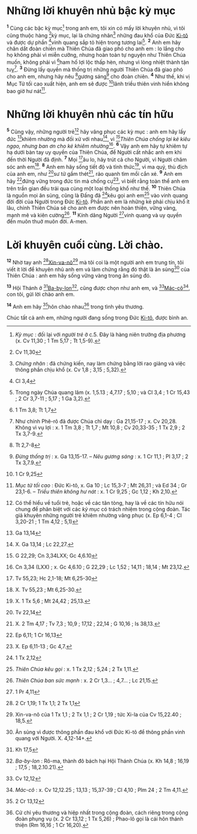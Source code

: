# Những lời khuyên nhủ bậc kỳ mục

<sup><b>1</b></sup> Cùng các bậc kỳ mục[^1-08d1a4a2-3da2-4c76-ac33-df7034730020] trong anh em, tôi xin có mấy lời khuyên nhủ, vì tôi cũng thuộc hàng [^1@-08d1a4a2-3da2-4c76-ac33-df7034730020]kỳ mục, lại là chứng nhân[^2-08d1a4a2-3da2-4c76-ac33-df7034730020] những đau khổ của Đức [Ki-tô]() và được dự phần [^2@-08d1a4a2-3da2-4c76-ac33-df7034730020]vinh quang sắp tỏ hiện trong tương lai[^3-08d1a4a2-3da2-4c76-ac33-df7034730020]. <sup><b>2</b></sup> Anh em hãy chăn dắt đoàn chiên mà Thiên Chúa đã giao phó cho anh em : lo lắng cho họ không phải vì miễn cưỡng, nhưng hoàn toàn tự nguyện như Thiên Chúa muốn, không phải vì [^3@-08d1a4a2-3da2-4c76-ac33-df7034730020]ham hố lợi lộc thấp hèn, nhưng vì lòng nhiệt thành tận tuỵ[^4-08d1a4a2-3da2-4c76-ac33-df7034730020]. <sup><b>3</b></sup> Đừng lấy quyền mà thống trị những người Thiên Chúa đã giao phó cho anh em, nhưng hãy nêu [^4@-08d1a4a2-3da2-4c76-ac33-df7034730020]gương sáng[^5-08d1a4a2-3da2-4c76-ac33-df7034730020] cho đoàn chiên. <sup><b>4</b></sup> Như thế, khi vị Mục Tử tối cao xuất hiện, anh em sẽ được [^5@-08d1a4a2-3da2-4c76-ac33-df7034730020]lãnh triều thiên vinh hiển không bao giờ hư nát[^6-08d1a4a2-3da2-4c76-ac33-df7034730020].

# Những lời khuyên nhủ các tín hữu

<sup><b>5</b></sup> Cũng vậy, những người trẻ[^7-08d1a4a2-3da2-4c76-ac33-df7034730020] hãy vâng phục các kỳ mục : anh em hãy lấy đức [^6@-08d1a4a2-3da2-4c76-ac33-df7034730020]khiêm nhường mà đối xử với nhau[^8-08d1a4a2-3da2-4c76-ac33-df7034730020], vì _[^7@-08d1a4a2-3da2-4c76-ac33-df7034730020]Thiên Chúa chống lại kẻ kiêu ngạo, nhưng ban ơn cho kẻ khiêm nhường_[^9-08d1a4a2-3da2-4c76-ac33-df7034730020]. <sup><b>6</b></sup> Vậy anh em hãy tự khiêm tự hạ dưới bàn tay uy quyền của Thiên Chúa, để Người cất nhắc anh em khi đến thời Người đã định. <sup><b>7</b></sup> Mọi [^8@-08d1a4a2-3da2-4c76-ac33-df7034730020]âu lo, hãy trút cả cho Người, vì Người chăm sóc anh em[^10-08d1a4a2-3da2-4c76-ac33-df7034730020]. <sup><b>8</b></sup> Anh em hãy sống tiết độ và tỉnh thức[^11-08d1a4a2-3da2-4c76-ac33-df7034730020], vì ma quỷ, thù địch của anh em, như [^9@-08d1a4a2-3da2-4c76-ac33-df7034730020]sư tử gầm thét[^12-08d1a4a2-3da2-4c76-ac33-df7034730020], rảo quanh tìm mồi cắn xé. <sup><b>9</b></sup> Anh em hãy [^10@-08d1a4a2-3da2-4c76-ac33-df7034730020]đứng vững trong đức tin mà chống cự[^13-08d1a4a2-3da2-4c76-ac33-df7034730020], vì biết rằng toàn thể anh em trên trần gian đều trải qua cùng một loại thống khổ như thế. <sup><b>10</b></sup> Thiên Chúa là nguồn mọi ân sủng, cũng là Đấng đã [^11@-08d1a4a2-3da2-4c76-ac33-df7034730020]kêu gọi anh em[^14-08d1a4a2-3da2-4c76-ac33-df7034730020] vào vinh quang đời đời của Người trong Đức [Ki-tô](). Phần anh em là những kẻ phải chịu khổ ít lâu, chính Thiên Chúa sẽ cho anh em được nên hoàn thiện, vững vàng, mạnh mẽ và kiên cường[^15-08d1a4a2-3da2-4c76-ac33-df7034730020]. <sup><b>11</b></sup> Kính dâng Người [^12@-08d1a4a2-3da2-4c76-ac33-df7034730020]vinh quang và uy quyền đến muôn thuở muôn đời. A-men.

# Lời khuyên cuối cùng. Lời chào.

<sup><b>12</b></sup> Nhờ tay anh [^13@-08d1a4a2-3da2-4c76-ac33-df7034730020][Xin-va-nô]()[^16-08d1a4a2-3da2-4c76-ac33-df7034730020] mà tôi coi là một người anh em trung tín, tôi viết ít lời để khuyên nhủ anh em và làm chứng rằng đó thật là ân sủng[^17-08d1a4a2-3da2-4c76-ac33-df7034730020] của Thiên Chúa : anh em hãy sống vững vàng trong ân sủng đó.

<sup><b>13</b></sup> Hội Thánh ở [^14@-08d1a4a2-3da2-4c76-ac33-df7034730020][Ba-by-lon]()[^18-08d1a4a2-3da2-4c76-ac33-df7034730020], cũng được chọn như anh em, và [^15@-08d1a4a2-3da2-4c76-ac33-df7034730020][Mác-cô]()[^19-08d1a4a2-3da2-4c76-ac33-df7034730020], con tôi, gửi lời chào anh em.

<sup><b>14</b></sup> Anh em hãy [^16@-08d1a4a2-3da2-4c76-ac33-df7034730020]hôn chào nhau[^20-08d1a4a2-3da2-4c76-ac33-df7034730020] trong tình yêu thương.

Chúc tất cả anh em, những người đang sống trong Đức [Ki-tô](), được bình an.

[^1-08d1a4a2-3da2-4c76-ac33-df7034730020]: _Kỳ mục_ : đối lại với _người trẻ_ ở c.5. Đây là hàng niên trưởng địa phương (x. Cv 11,30 ; 1 Tm 5,17 ; Tt 1,5-9).

[^2-08d1a4a2-3da2-4c76-ac33-df7034730020]: _Chứng nhân_ : đã chứng kiến, nay làm chứng bằng lời rao giảng và việc thông phần chịu khổ (x. Cv 1,8 ; 3,15 ; 5,32).

[^3-08d1a4a2-3da2-4c76-ac33-df7034730020]: Trong ngày Chúa quang lâm (x. 1,5.13 ; 4,7.17 ; 5,10 ; và Cl 3,4 ; 1 Cr 15,43 ; 2 Cr 3,7-11 ; 5,17 ; 1 Ga 3,2).

[^4-08d1a4a2-3da2-4c76-ac33-df7034730020]: Như chính Phê-rô đã được Chúa chỉ dạy : Ga 21,15-17 ; x. Cv 20,28. Không vì vụ lợi : x. 1 Tm 3,8 ; Tt 1,7 ; Mt 10,8 ; Cv 20,33-35 ; 1 Tx 2,9 ; 2 Tx 3,7-9.

[^5-08d1a4a2-3da2-4c76-ac33-df7034730020]: _Đừng thống trị_ : x. Ga 13,15-17. – _Nêu gương sáng_ : x. 1 Cr 11,1 ; Pl 3,17 ; 2 Tx 3,7.9.

[^6-08d1a4a2-3da2-4c76-ac33-df7034730020]: _Mục tử tối cao_ : Đức Ki-tô, x. Ga 10 ; Lc 15,3-7 ; Mt 26,31 ; và Ed 34 ; Gr 23,1-6. – _Triều thiên không hư nát_ : x. 1 Cr 9,25 ; Gc 1,12 ; Kh 2,10.

[^7-08d1a4a2-3da2-4c76-ac33-df7034730020]: Có thể hiểu về tuổi trẻ, hoặc về các tân tòng, hay là về các tín hữu nói chung để phân biệt với các _kỳ mục_ có trách nhiệm trong cộng đoàn. Tác giả khuyên những người trẻ khiêm nhường vâng phục (x. Ep 6,1-4 ; Cl 3,20-21 ; 1 Tm 4,12 ; 5,1)

[^8-08d1a4a2-3da2-4c76-ac33-df7034730020]: X. Ga 13,14 ; Lc 22,27.

[^9-08d1a4a2-3da2-4c76-ac33-df7034730020]: Cn 3,34 (LXX) ; x. Gc 4,6.10 ; G 22,29 ; Lc 1,52 ; 14,11 ; 18,14 ; Mt 23,12.

[^10-08d1a4a2-3da2-4c76-ac33-df7034730020]: X. Tv 55,23 ; Mt 6,25-30.

[^11-08d1a4a2-3da2-4c76-ac33-df7034730020]: X. 1 Tx 5,6 ; Mt 24,42 ; 25,13.

[^12-08d1a4a2-3da2-4c76-ac33-df7034730020]: X. 2 Tm 4,17 ; Tv 7,3 ; 10,9 ; 17,12 ; 22,14 ; G 10,16 ; Is 38,13.

[^13-08d1a4a2-3da2-4c76-ac33-df7034730020]: X. Ep 6,11-13 ; Gc 4,7.

[^14-08d1a4a2-3da2-4c76-ac33-df7034730020]: _Thiên Chúa kêu gọi_ : x. 1 Tx 2,12 ; 5,24 ; 2 Tx 1,11.

[^15-08d1a4a2-3da2-4c76-ac33-df7034730020]: _Thiên Chúa ban sức mạnh_ : x. 2 Cr 1,3... ; 4,7... ; Lc 21,15.

[^16-08d1a4a2-3da2-4c76-ac33-df7034730020]: Xin-va-nô của 1 Tx 1,1 ; 2 Tx 1,1 ; 2 Cr 1,19 ; tức Xi-la của Cv 15,22.40 ; 18,5.

[^17-08d1a4a2-3da2-4c76-ac33-df7034730020]: Ân sủng vì được thông phần đau khổ với Đức Ki-tô để thông phần vinh quang với Người. X. 4,12-14+.

[^18-08d1a4a2-3da2-4c76-ac33-df7034730020]: _Ba-by-lon_ : Rô-ma, thành đô bách hại Hội Thánh Chúa (x. Kh 14,8 ; 16,19 ; 17,5 ; 18,2.10.21).

[^19-08d1a4a2-3da2-4c76-ac33-df7034730020]: _Mác-cô_ : x. Cv 12,12.25 ; 13,13 ; 15,37-39 ; Cl 4,10 ; Plm 24 ; 2 Tm 4,11.

[^20-08d1a4a2-3da2-4c76-ac33-df7034730020]: Cử chỉ yêu thương và hiệp nhất trong cộng đoàn, cách riêng trong cộng đoàn phụng vụ (x. 2 Cr 13,12 ; 1 Tx 5,26) ; Phao-lô gọi là cái hôn thánh thiện (Rm 16,16 ; 1 Cr 16,20).

[^1@-08d1a4a2-3da2-4c76-ac33-df7034730020]: Cv 11,30

[^2@-08d1a4a2-3da2-4c76-ac33-df7034730020]: Cl 3,4

[^3@-08d1a4a2-3da2-4c76-ac33-df7034730020]: 1 Tm 3,8; Tt 1,7

[^4@-08d1a4a2-3da2-4c76-ac33-df7034730020]: Tt 2,7-8

[^5@-08d1a4a2-3da2-4c76-ac33-df7034730020]: 1 Cr 9,25

[^6@-08d1a4a2-3da2-4c76-ac33-df7034730020]: Ga 13,14

[^7@-08d1a4a2-3da2-4c76-ac33-df7034730020]: G 22,29; Cn 3,34LXX; Gc 4,6.10

[^8@-08d1a4a2-3da2-4c76-ac33-df7034730020]: Tv 55,23; Hc 2,1-18; Mt 6,25-30

[^9@-08d1a4a2-3da2-4c76-ac33-df7034730020]: Tv 22,14

[^10@-08d1a4a2-3da2-4c76-ac33-df7034730020]: Ep 6,11; 1 Cr 16,13

[^11@-08d1a4a2-3da2-4c76-ac33-df7034730020]: 1 Tx 2,12

[^12@-08d1a4a2-3da2-4c76-ac33-df7034730020]: 1 Pr 4,11

[^13@-08d1a4a2-3da2-4c76-ac33-df7034730020]: 2 Cr 1,19; 1 Tx 1,1; 2 Tx 1,1

[^14@-08d1a4a2-3da2-4c76-ac33-df7034730020]: Kh 17,5

[^15@-08d1a4a2-3da2-4c76-ac33-df7034730020]: Cv 12,12

[^16@-08d1a4a2-3da2-4c76-ac33-df7034730020]: 2 Cr 13,12
